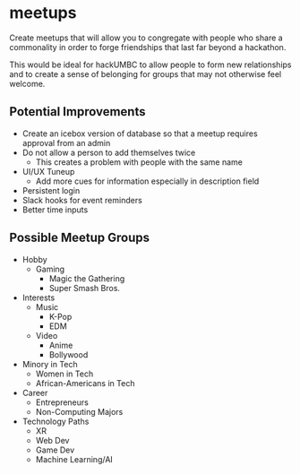 # meetups
Create meetups that will allow you to congregate with people who share a commonality in order to forge friendships that last far beyond a hackathon.

This would be ideal for hackUMBC to allow people to form new relationships and to create a sense of belonging for groups that may not otherwise feel welcome.

## Potential Improvements
- Create an icebox version of database so that a meetup requires approval from an admin
- Do not allow a person to add themselves twice
  - This creates a problem with people with the same name
- UI/UX Tuneup
  - Add more cues for information especially in description field
- Persistent login
- Slack hooks for event reminders
- Better time inputs

## Possible Meetup Groups
- Hobby
  - Gaming
    - Magic the Gathering
    - Super Smash Bros.
- Interests
  - Music
    - K-Pop
    - EDM
  - Video
    - Anime
    - Bollywood
- Minory in Tech
  - Women in Tech
  - African-Americans in Tech
- Career
  - Entrepreneurs
  - Non-Computing Majors
- Technology Paths
  - XR
  - Web Dev
  - Game Dev
  - Machine Learning/AI

